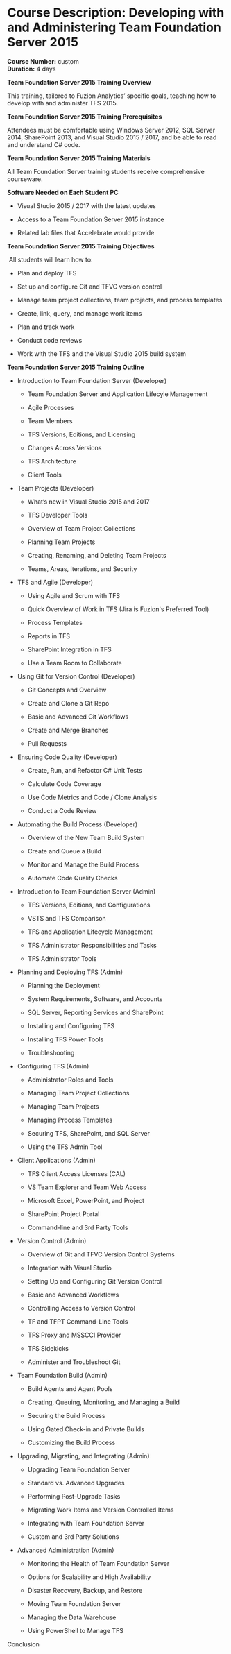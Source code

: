 # Course Description: Developing with and Administering Team Foundation Server 2015

**Course Number:** custom  
**Duration:** 4 days

**Team Foundation Server 2015 Training Overview**

This training, tailored to Fuzion Analytics’ specific goals, teaching how to
develop with and administer TFS 2015.

**Team Foundation Server 2015 Training Prerequisites**

Attendees must be comfortable using Windows Server 2012, SQL Server 2014,
SharePoint 2013, and Visual Studio 2015 / 2017, and be able to read and understand C\#
code.

**Team Foundation Server 2015 Training Materials**

All Team Foundation Server training students receive comprehensive courseware.

**Software Needed on Each Student PC**

-   Visual Studio 2015 / 2017 with the latest updates

-   Access to a Team Foundation Server 2015 instance

-   Related lab files that Accelebrate would provide

**Team Foundation Server 2015 Training Objectives**

 All students will learn how to:

-   Plan and deploy TFS

-   Set up and configure Git and TFVC version control

-   Manage team project collections, team projects, and process templates

-   Create, link, query, and manage work items

-   Plan and track work

-   Conduct code reviews

-   Work with the TFS and the Visual Studio 2015 build system

**Team Foundation Server 2015 Training Outline**

-   Introduction to Team Foundation Server (Developer)

    -   Team Foundation Server and Application Lifecyle Management

    -   Agile Processes

    -   Team Members
    
    -   TFS Versions, Editions, and Licensing

    -   Changes Across Versions

    -   TFS Architecture

    -   Client Tools

-   Team Projects (Developer)

    -   What’s new in Visual Studio 2015 and 2017

    -   TFS Developer Tools

    -   Overview of Team Project Collections

    -   Planning Team Projects

    -   Creating, Renaming, and Deleting Team Projects

    -   Teams, Areas, Iterations, and Security

-   TFS and Agile (Developer)

    -   Using Agile and Scrum with TFS

    -   Quick Overview of Work in TFS (Jira is Fuzion's Preferred Tool)

    -   Process Templates

    -   Reports in TFS

    -   SharePoint Integration in TFS

    -   Use a Team Room to Collaborate

-   Using Git for Version Control (Developer)

    -   Git Concepts and Overview

    -   Create and Clone a Git Repo

    -   Basic and Advanced Git Workflows

    -   Create and Merge Branches

    -   Pull Requests

-   Ensuring Code Quality (Developer)

    -   Create, Run, and Refactor C\# Unit Tests

    -   Calculate Code Coverage

    -   Use Code Metrics and Code / Clone Analysis

    -   Conduct a Code Review

-   Automating the Build Process (Developer)

    -   Overview of the New Team Build System

    -   Create and Queue a Build

    -   Monitor and Manage the Build Process

    -   Automate Code Quality Checks

-   Introduction to Team Foundation Server (Admin)

    -   TFS Versions, Editions, and Configurations

    -   VSTS and TFS Comparison

    -   TFS and Application Lifecycle Management

    -   TFS Administrator Responsibilities and Tasks

    -   TFS Administrator Tools

-   Planning and Deploying TFS (Admin)

    -   Planning the Deployment

    -   System Requirements, Software, and Accounts

    -   SQL Server, Reporting Services and SharePoint

    -   Installing and Configuring TFS

    -   Installing TFS Power Tools

    -   Troubleshooting

-   Configuring TFS (Admin)

    -   Administrator Roles and Tools

    -   Managing Team Project Collections

    -   Managing Team Projects

    -   Managing Process Templates

    -   Securing TFS, SharePoint, and SQL Server

    -   Using the TFS Admin Tool

-   Client Applications (Admin)

    -   TFS Client Access Licenses (CAL)

    -   VS Team Explorer and Team Web Access

    -   Microsoft Excel, PowerPoint, and Project

    -   SharePoint Project Portal

    -   Command-line and 3rd Party Tools

-   Version Control (Admin)

    -   Overview of Git and TFVC Version Control Systems

    -   Integration with Visual Studio

    -   Setting Up and Configuring Git Version Control

    -   Basic and Advanced Workflows

    -   Controlling Access to Version Control

    -   TF and TFPT Command-Line Tools

    -   TFS Proxy and MSSCCI Provider

    -   TFS Sidekicks

    -   Administer and Troubleshoot Git

-   Team Foundation Build (Admin)

    -   Build Agents and Agent Pools

    -   Creating, Queuing, Monitoring, and Managing a Build

    -   Securing the Build Process

    -   Using Gated Check-in and Private Builds

    -   Customizing the Build Process

-   Upgrading, Migrating, and Integrating (Admin)

    -   Upgrading Team Foundation Server

    -   Standard vs. Advanced Upgrades

    -   Performing Post-Upgrade Tasks

    -   Migrating Work Items and Version Controlled Items

    -   Integrating with Team Foundation Server

    -   Custom and 3rd Party Solutions

-   Advanced Administration (Admin)

    -   Monitoring the Health of Team Foundation Server

    -   Options for Scalability and High Availability

    -   Disaster Recovery, Backup, and Restore

    -   Moving Team Foundation Server

    -   Managing the Data Warehouse

    -   Using PowerShell to Manage TFS

Conclusion

